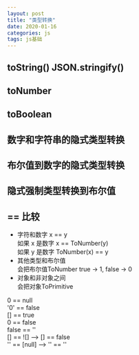 ```yaml
---
layout: post
title: "类型转换"
date: 2020-01-16  
categories: js  
tags: js基础  
---  
```

## toString() JSON.stringify()  
## toNumber  
## toBoolean  

## 数字和字符串的隐式类型转换
## 布尔值到数字的隐式类型转换
## 隐式强制类型转换到布尔值

## == 比较  
- 字符和数字 x == y  
如果 x 是数字  x == ToNumber(y)  
如果 y 是数字  ToNumber(x) == y
- 其他类型和布尔值  
会把布尔值ToNumber true -> 1, false -> 0  
- 对象和非对象之间  
会把对象ToPrimitive  

0 == null  
'0' == false  
[] == true  
0 == false  
false == ''  
[] == ![] --> [] == false  
'' == [null] --> '' == ''  